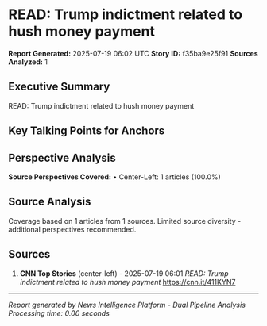 # READ: Trump indictment related to hush money payment
**Report Generated:** 2025-07-19 06:02 UTC
**Story ID:** f35ba9e25f91
**Sources Analyzed:** 1

## Executive Summary
READ: Trump indictment related to hush money payment

## Key Talking Points for Anchors

## Perspective Analysis
**Source Perspectives Covered:**
• Center-Left: 1 articles (100.0%)

## Source Analysis
Coverage based on 1 articles from 1 sources. Limited source diversity - additional perspectives recommended.

## Sources
1. **CNN Top Stories** (center-left) - 2025-07-19 06:01
   *READ: Trump indictment related to hush money payment*
   https://cnn.it/411KYN7

---
*Report generated by News Intelligence Platform - Dual Pipeline Analysis*
*Processing time: 0.00 seconds*